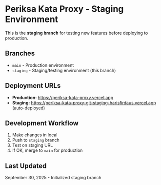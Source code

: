 # Periksa Kata Proxy - Staging Environment

This is the **staging branch** for testing new features before deploying to production.

## Branches

- `main` - Production environment
- `staging` - Staging/testing environment (this branch)

## Deployment URLs

- **Production:** https://periksa-kata-proxy.vercel.app
- **Staging:** https://periksa-kata-proxy-git-staging-harisfirdaus.vercel.app (auto-deployed)

## Development Workflow

1. Make changes in local
2. Push to `staging` branch
3. Test on staging URL
4. If OK, merge to `main` for production

## Last Updated

September 30, 2025 - Initialized staging branch